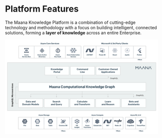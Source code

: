 # Platform Features

The Maana Knowledge Platform is a combination of cutting-edge technology and methodology with a focus on building intelligent, connected solutions, forming a **layer of knowledge** across an entire Enterprise. 

![](../.gitbook/assets/image%20%2810%29.png)

